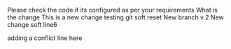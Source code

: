 Please check the code if its configured as per your requirements
What is the change 
This is a new change testing git soft reset
New branch v.2
New change soft
line6

adding a conflict line here 
